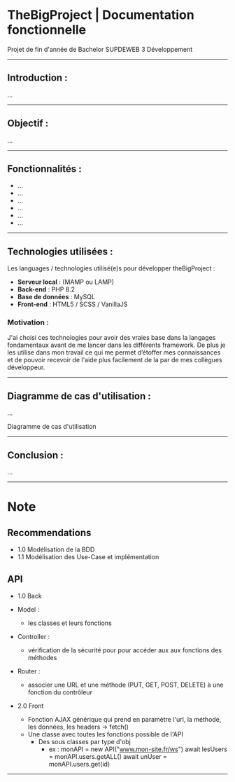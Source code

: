# TheBigProject | Documentation fonctionnelle

Projet de fin d'année de Bachelor SUPDEWEB 3 Développement

---

## **Introduction :**
...

---

## **Objectif :**
...

---

## **Fonctionnalités :**

- ...
- ...
- ...
- ...
- ...
- ...

---

## **Technologies utilisées :** 
  
Les languages / technologies utilisé(e)s pour développer theBigProject :
- **Serveur local** : (MAMP ou LAMP)
- **Back-end** : PHP 8.2
- **Base de données** : MySQL
- **Front-end** : HTML5 / SCSS / VanillaJS

### **Motivation :**

J'ai choisi ces technologies pour avoir des vraies base dans la langages fondamentaux avant de me lancer dans les différents framework. De plus je les utilise dans mon travail ce qui me permet d’étoffer mes connaissances et de pouvoir recevoir de l'aide plus facilement de la par de mes collègues développeur.

---

## **Diagramme de cas d'utilisation :**
...

 Diagramme de cas d'utilisation

---

## **Conclusion :**
...

---

# **Note**

## Recommendations
- 1.0 Modélisation de la BDD
- 1.1 Modélisation des Use-Case et implémentation


## API
- 1.0 Back
 - Model :
   -  les classes et leurs fonctions
 - Controller :
   -  vérification de la sécurité pour pour accéder aux aux fonctions des méthodes
 - Router :
   - associer une URL et une méthode (PUT, GET, POST, DELETE) à une fonction du contrôleur

- 2.0 Front
   - Fonction AJAX générique qui prend en paramètre l'url, la méthode, les données, les headers -> fetch()
   - Une classe avec toutes les fonctions possible de l'API
     - Des sous classes par type d'obj
       - ex : monAPI = new API("www.mon-site.fr/ws")
              await lesUsers = monAPI.users.getALL()
              await unUser = monAPI.users.get(id)
---